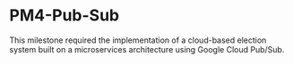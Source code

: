 # PM4-Pub-Sub
This milestone required the implementation of a cloud-based election system built on a microservices architecture using Google Cloud Pub/Sub.
